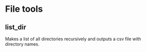 # File tools

## list_dir

Makes a list of all directories recursively and outputs a csv file with directory names.
